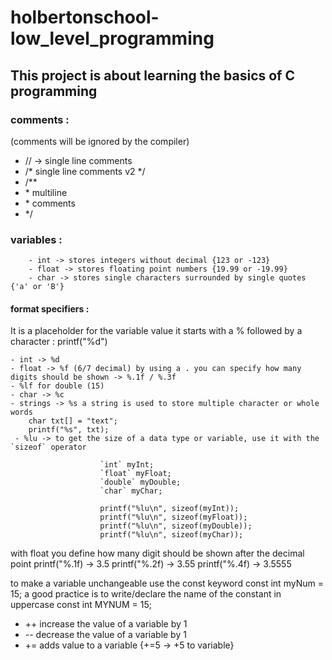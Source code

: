 # holbertonschool-low_level_programming

## This project is about learning the basics of C programming

### comments :
(comments will be ignored by the compiler)

- // -> single line comments
- /* single line comments v2 */
- /**
- \* multiline                           
- \* comments
- */  

### variables :
		- int -> stores integers without decimal {123 or -123}
		- float -> stores floating point numbers {19.99 or -19.99}
		- char -> stores single characters surrounded by single quotes {'a' or 'B'}

#### format specifiers : 
It is a placeholder for the variable value it starts with a % followed by a character : printf("%d")

	- int -> %d 	
	- float -> %f (6/7 decimal) by using a . you can specify how many digits should be shown -> %.1f / %.3f 
 	- %lf for double (15) 	
	- char -> %c
	- strings -> %s a string is used to store multiple character or whole words   
		char txt[] = "text";
		printf("%s", txt);
	 - %lu -> to get the size of a data type or variable, use it with the `sizeof` operator    
			 
						`int` myInt;
						`float` myFloat;
						`double` myDouble;
						`char` myChar;

						printf("%lu\n", sizeof(myInt));
						printf("%lu\n", sizeof(myFloat));
						printf("%lu\n", sizeof(myDouble));
						printf("%lu\n", sizeof(myChar));


with float you define how many digit should be shown after the decimal point 
	printf("%.1f) -> 3.5
	printf("%.2f) -> 3.55
 	printf("%.4f) -> 3.5555

to make a variable unchangeable use the const keyword
	const int myNum = 15;
a good practice is to write/declare the name of the constant in uppercase
	const int MYNUM = 15;

- ++ increase the value of a variable by 1
- -- decrease the value of a variable by 1
- += adds value to a variable {+=5 -> +5 to variable}
 

